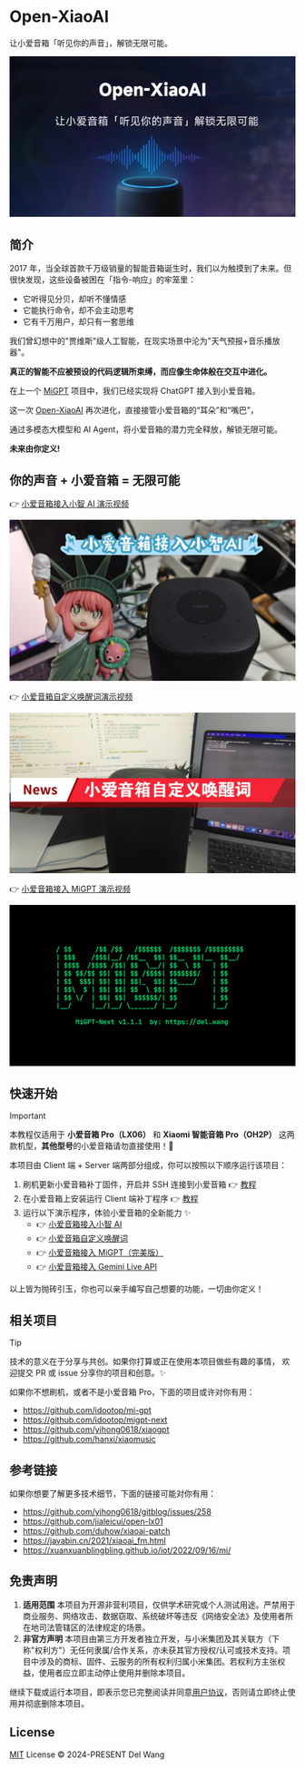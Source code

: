 # Open-XiaoAI

让小爱音箱「听见你的声音」，解锁无限可能。

![](./docs/images/cover.jpg)

## 简介

2017 年，当全球首款千万级销量的智能音箱诞生时，我们以为触摸到了未来。但很快发现，这些设备被困在「指令-响应」的牢笼里：

- 它听得见分贝，却听不懂情感
- 它能执行命令，却不会主动思考
- 它有千万用户，却只有一套思维

我们曾幻想中的"贾维斯"级人工智能，在现实场景中沦为"天气预报+音乐播放器"。

**真正的智能不应被预设的代码逻辑所束缚，而应像生命体般在交互中进化。**

在上一个 [MiGPT](https://github.com/idootop/mi-gpt) 项目中，我们已经实现将 ChatGPT 接入到小爱音箱。

这一次 [Open-XiaoAI](https://github.com/idootop/open-xiaoai) 再次进化，直接接管小爱音箱的“耳朵”和“嘴巴”，

通过多模态大模型和 AI Agent，将小爱音箱的潜力完全释放，解锁无限可能。

**未来由你定义!**

## 你的声音 + 小爱音箱 = 无限可能

👉 [小爱音箱接入小智 AI 演示视频](https://www.bilibili.com/video/BV1NBXWYSEvX)

[![](./docs/images/xiaozhi.jpg)](https://www.bilibili.com/video/BV1NBXWYSEvX)

👉 [小爱音箱自定义唤醒词演示视频](https://www.bilibili.com/video/BV1YfVUz5EMj)

[![](./docs/images/kws.jpg)](https://www.bilibili.com/video/BV1YfVUz5EMj)

👉 [小爱音箱接入 MiGPT 演示视频](https://www.bilibili.com/video/BV1N1421y7qn)

[![](./docs/images/migpt.jpg)](https://www.bilibili.com/video/BV1N1421y7qn)

## 快速开始

> [!IMPORTANT]
> 本教程仅适用于 **小爱音箱 Pro（LX06）** 和 **Xiaomi 智能音箱 Pro（OH2P）** 这两款机型，**其他型号**的小爱音箱请勿直接使用！🚨

本项目由 Client 端 + Server 端两部分组成，你可以按照以下顺序运行该项目：

1. 刷机更新小爱音箱补丁固件，开启并 SSH 连接到小爱音箱 👉 [教程](docs/flash.md)
2. 在小爱音箱上安装运行 Client 端补丁程序 👉 [教程](packages/client-rust/README.md)
3. 运行以下演示程序，体验小爱音箱的全新能力 ✨
   - 👉 [小爱音箱接入小智 AI](examples/xiaozhi/README.md)
   - 👉 [小爱音箱自定义唤醒词](examples/kws/README.md)
   - 👉 [小爱音箱接入 MiGPT（完美版）](examples/migpt/README.md)
   - 👉 [小爱音箱接入 Gemini Live API](examples/gemini/README.md)

以上皆为抛砖引玉，你也可以亲手编写自己想要的功能，一切由你定义！

## 相关项目

> [!TIP]
> 技术的意义在于分享与共创。如果你打算或正在使用本项目做些有趣的事情，
> 欢迎提交 PR 或 issue 分享你的项目和创意。✨

如果你不想刷机，或者不是小爱音箱 Pro，下面的项目或许对你有用：

- https://github.com/idootop/mi-gpt
- https://github.com/idootop/migpt-next
- https://github.com/yihong0618/xiaogpt
- https://github.com/hanxi/xiaomusic

## 参考链接

如果你想要了解更多技术细节，下面的链接可能对你有用：

- https://github.com/yihong0618/gitblog/issues/258
- https://github.com/jialeicui/open-lx01
- https://github.com/duhow/xiaoai-patch
- https://javabin.cn/2021/xiaoai_fm.html
- https://xuanxuanblingbling.github.io/iot/2022/09/16/mi/

## 免责声明

1. **适用范围**
   本项目为开源非营利项目，仅供学术研究或个人测试用途。严禁用于商业服务、网络攻击、数据窃取、系统破坏等违反《网络安全法》及使用者所在地司法管辖区的法律规定的场景。
2. **非官方声明**
   本项目由第三方开发者独立开发，与小米集团及其关联方（下称"权利方"）无任何隶属/合作关系，亦未获其官方授权/认可或技术支持。项目中涉及的商标、固件、云服务的所有权利归属小米集团。若权利方主张权益，使用者应立即主动停止使用并删除本项目。

继续下载或运行本项目，即表示您已完整阅读并同意[用户协议](agreement.md)，否则请立即终止使用并彻底删除本项目。

## License

[MIT](LICENSE) License © 2024-PRESENT Del Wang
